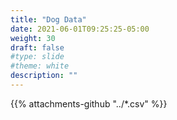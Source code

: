 ```yaml
---
title: "Dog Data" 
date: 2021-06-01T09:25:25-05:00
weight: 30
draft: false
#type: slide
#theme: white
description: ""
---
```


{{% attachments-github "../*.csv" %}}


